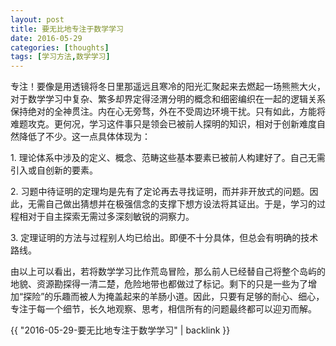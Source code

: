 ```yaml
---
layout: post
title: 要无比地专注于数学学习
date: 2016-05-29
categories: [thoughts]
tags: [学习方法,数学学习]
---
```


专注！要像是用透镜将冬日里那遥远且寒冷的阳光汇聚起来去燃起一场熊熊大火，对于数学学习中复杂、繁多却界定得泾渭分明的概念和细密编织在一起的逻辑关系保持绝对的全神贯注。内在心无旁骛，外在不受周边环境干扰。只有如此，方能将难题攻克。更何况，学习这件事只是领会已被前人探明的知识，相对于创新难度自然降低了不少。这一点具体体现为：

1\. 理论体系中涉及的定义、概念、范畴这些基本要素已被前人构建好了。自己无需引入或自创新的要素。

2\. 习题中待证明的定理均是先有了定论再去寻找证明，而并非开放式的问题。因此，无需自己做出猜想并在极强信念的支撑下想方设法将其证出。于是，学习的过程相对于自主探索无需过多深刻敏锐的洞察力。

3\. 定理证明的方法与过程别人均已给出。即便不十分具体，但总会有明确的技术路线。

由以上可以看出，若将数学学习比作荒岛冒险，那么前人已经替自己将整个岛屿的地貌、资源勘探得一清二楚，危险地带也都做过了标记。剩下的只是一些为了增加“探险”的乐趣而被人为掩盖起来的羊肠小道。因此，只要有足够的耐心、细心，专注于每一个细节，长久地观察、思考，相信所有的问题最终都可以迎刃而解。

{{ "2016-05-29-要无比地专注于数学学习" | backlink }}
